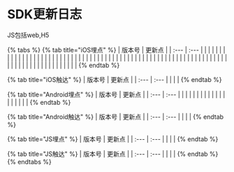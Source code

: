 # SDK更新日志

JS包括web,H5

{% tabs %}
{% tab title="iOS埋点" %}
| 版本号 | 更新点 |
| :--- | :--- |
|  |  |
|  |  |
|  |  |
|  |  |
|  |  |
|  |  |
|  |  |
|  |  |
|  |  |
|  |  |
|  |  |
|  |  |
|  |  |
|  |  |
|  |  |
|  |  |
|  |  |
|  |  |
|  |  |
|  |  |
|  |  |
|  |  |
|  |  |
|  |  |
|  |  |
|  |  |
|  |  |
|  |  |
{% endtab %}

{% tab title="iOS触达" %}
| 版本号 | 更新点 |
| :--- | :--- |
|  |  |
{% endtab %}

{% tab title="Android埋点" %}
| 版本号 | 更新点 |
| :--- | :--- |
|  |  |
|  |  |
|  |  |
|  |  |
|  |  |
|  |  |
{% endtab %}

{% tab title="Android触达" %}
| 版本号 | 更新点 |
| :--- | :--- |
|  |  |
{% endtab %}

{% tab title="JS埋点" %}
| 版本号 | 更新点 |
| :--- | :--- |
|  |  |
{% endtab %}

{% tab title="JS触达" %}
| 版本号 | 更新点 |
| :--- | :--- |
|  |  |
{% endtab %}
{% endtabs %}


